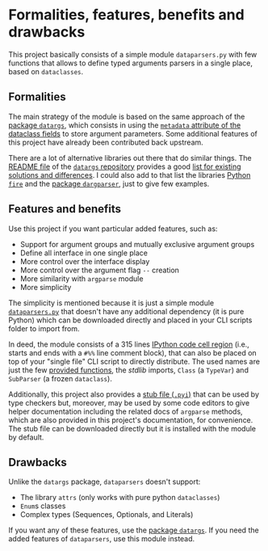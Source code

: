 # Formalities, features, benefits and drawbacks

This project basically consists of a simple module `dataparsers.py` with few
functions that allows to define typed arguments parsers in a single place, based
on `dataclasses`.

## Formalities

The main strategy of the module is based on the same approach of the
[package `datargs`](https://pypi.org/project/datargs/), which consists in using
the
[`metadata` attribute of the dataclass fields](https://docs.python.org/3/library/dataclasses.html#dataclasses.Field)
to store argument parameters. Some additional features of this project have
already been contributed back upstream.

There are a lot of alternative libraries out there that do similar things. The
[README file](https://github.com/roee30/datargs/blob/master/README.md) of the
[`datargs` repository](https://github.com/roee30/datargs) provides a good
[list for existing solutions and differences](https://github.com/roee30/datargs?tab=readme-ov-file#why-nots-and-design-choices).
I could also add to that list the libraries
[Python `fire`](https://github.com/google/python-fire) and the
[package `dargparser`](https://github.com/konstantinjdobler/dargparser), just to
give few examples.

## Features and benefits

Use this project if you want particular added features, such as:

- Support for argument groups and mutually exclusive argument groups
- Define all interface in one single place
- More control over the interface display
- More control over the argument flag `--` creation
- More similarity with `argparse` module
- More simplicity

The simplicity is mentioned because it is just a simple module
[`dataparsers.py`](https://github.com/Diogo-Rossi/dataparsers/blob/main/src/dataparsers/dataparsers.py)
that doesn't have any additional dependency (it is pure Python) which can be
downloaded directly and placed in your CLI scripts folder to import from.

In deed, the module consists of a 315 lines
[IPython code cell region](https://docs.spyder-ide.org/current/panes/editor.html#code-cells)
(i.e., starts and ends with a `#%%` line comment block), that can also be placed
on top of your "single file" CLI script to directly distribute. The used names
are just the few
[provided functions](https://dataparsers.readthedocs.io/en/latest/2_available_functions.html),
the _stdlib_ imports, `Class` (a `TypeVar`) and `SubParser` (a frozen `dataclass`).

Additionally, this project also provides a
[stub file (`.pyi`)](https://github.com/Diogo-Rossi/dataparsers/blob/main/src/dataparsers/__init__.pyi)
that can be used by type checkers but, moreover, may be used by some code
editors to give helper documentation including the related docs of `argparse`
methods, which are also provided in this project's documentation, for
convenience. The stub file can be downloaded directly but it is installed with
the module by default.

## Drawbacks

Unlike the `datargs` package, `dataparsers` doesn't support:

- The library `attrs` (only works with pure python `dataclasses`)
- `Enum`s classes
- Complex types (Sequences, Optionals, and Literals)

If you want any of these features, use the
[package `datargs`](https://pypi.org/project/datargs/). If you need the added
features of `dataparsers`, use this module instead.
